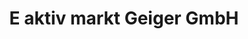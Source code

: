---
title: "E aktiv markt Geiger GmbH"
url: /polling/e-aktiv-markt-geiger-gmbh/
shop: Supermarkt
---